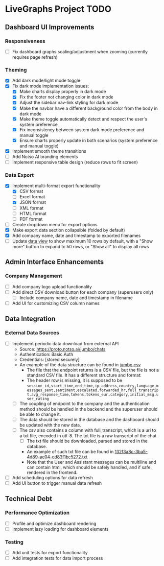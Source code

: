 # LiveGraphs Project TODO

## Dashboard UI Improvements

### Responsiveness

- [ ] Fix dashboard graphs scaling/adjustment when zooming (currently requires page refresh)

### Theming

- [x] Add dark mode/light mode toggle
- [x] Fix dark mode implementation issues:
  - [x] Make charts display properly in dark mode
  - [x] Fix the footer not changing color in dark mode
  - [x] Adjust the sidebar nav-link styling for dark mode
  - [x] Make the navbar have a different background color from the body in dark mode
  - [x] Make theme toggle automatically detect and respect the user's system preference
  - [x] Fix inconsistency between system dark mode preference and manual toggle
  - [x] Ensure charts properly update in both scenarios (system preference and manual toggle)
- [x] Implement smooth theme transitions
- [ ] Add Notso AI branding elements
- [ ] Implement responsive table design (reduce rows to fit screen)

### Data Export

- [x] Implement multi-format export functionality
  - [x] CSV format
  - [ ] Excel format
  - [x] JSON format
  - [ ] XML format
  - [ ] HTML format
  - [ ] PDF format
- [ ] Create dropdown menu for export options
- [x] Make export data section collapsible (folded by default)
- [x] Add company name, date and timestamp to exported filenames
- [ ] Update [data view](dashboard_project/templates/dashboard/partials/data_table.html) to show maximum 10 rows by default, with a "Show more" button to expand to 50 rows, or "Show all" to display all rows

## Admin Interface Enhancements

### Company Management

- [ ] Add company logo upload functionality
- [ ] Add direct CSV download button for each company (superusers only)
  - [ ] Include company name, date and timestamp in filename
- [ ] Add UI for customizing CSV column names

## Data Integration

### External Data Sources

- [ ] Implement periodic data download from external API
  - Source: <https://proto.notso.ai/jumbo/chats>
  - Authentication: Basic Auth
  - Credentials: [stored securely]
  - An example of the data structure can be found in [jumbo.csv](examples/jumbo.csv)
    - The file that the endpoint returns is a CSV file, but the file is not a standard CSV file. It has a different structure and format:
    - The header row is missing, it is supposed to be `session_id,start_time,end_time,ip_address,country,language,messages_sent,sentiment,escalated,forwarded_hr,full_transcript,avg_response_time,tokens,tokens_eur,category,initial_msg,user_rating`
  - [ ] The coupling of endpoint to the company and the authentication method should be handled in the backend and the superuser should be able to change it.
  - [ ] The data should be stored in the database and the dashboard should be updated with the new data.
  - [ ] The csv also contains a column with full_transcript, which is a uri to a txt file, encoded in utf-8. The txt file is a raw transcript of the chat.
    - [ ] The txt file should be downloaded, parsed and stored in the database.
    - An example of such txt file can be found in [132f3a8c-3ba5-4d89-ae04-cd83f1bc5272.txt](examples/132f3a8c-3ba5-4d89-ae04-cd83f1bc5272.txt)
    - Note that the User and Assistant messages can be multiline and can contain html, which should be safely handled, and if safe, rendered in the frontend.
- [ ] Add scheduling options for data refresh
- [ ] Add UI button to trigger manual data refresh

## Technical Debt

### Performance Optimization

- [ ] Profile and optimize dashboard rendering
- [ ] Implement lazy loading for dashboard elements

### Testing

- [ ] Add unit tests for export functionality
- [ ] Add integration tests for data import process
